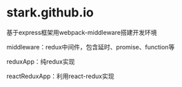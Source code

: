 # stark.github.io

基于express框架用webpack-middleware搭建开发环境

middleware：redux中间件，包含延时、promise、function等

reduxApp：纯redux实现

reactReduxApp：利用react-redux实现